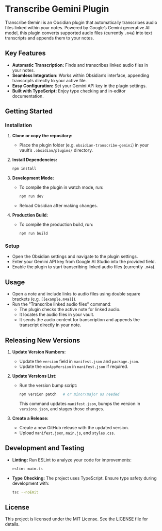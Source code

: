# Transcribe Gemini Plugin

Transcribe Gemini is an Obsidian plugin that automatically transcribes audio files linked within your notes. Powered by Google’s Gemini generative AI model, this plugin converts supported audio files (currently `.m4a`) into text transcripts and appends them to your notes.

## Key Features

- **Automatic Transcription:** Finds and transcribes linked audio files in your notes.
- **Seamless Integration:** Works within Obsidian’s interface, appending transcripts directly to your active file.
- **Easy Configuration:** Set your Gemini API key in the plugin settings.
- **Built with TypeScript:** Enjoy type checking and in-editor documentation.

## Getting Started

### Installation

1. **Clone or copy the repository:**

   - Place the plugin folder (e.g. `obsidian-transcribe-gemini`) in your vault’s `.obsidian/plugins/` directory.

2. **Install Dependencies:**

   ```sh
   npm install
   ```

3. **Development Mode:**

   - To compile the plugin in watch mode, run:
   
     ```sh
     npm run dev
     ```
   
   - Reload Obsidian after making changes.

4. **Production Build:**

   - To compile the production build, run:
   
     ```sh
     npm run build
     ```

### Setup

- Open the Obsidian settings and navigate to the plugin settings.
- Enter your Gemini API key from Google AI Studio into the provided field.
- Enable the plugin to start transcribing linked audio files (currently `.m4a`).

## Usage

- Open a note and include links to audio files using double square brackets (e.g. `[[example.m4a]]`).
- Run the "Transcribe linked audio files" command:
  - The plugin checks the active note for linked audio.
  - It locates the audio files in your vault.
  - It sends the audio content for transcription and appends the transcript directly in your note.

## Releasing New Versions

1. **Update Version Numbers:**
   - Update the `version` field in `manifest.json` and `package.json`.
   - Update the `minAppVersion` in `manifest.json` if required.

2. **Update Versions List:**
   - Run the version bump script:
   
     ```sh
     npm version patch   # or minor/major as needed
     ```
     
     This command updates `manifest.json`, bumps the version in `versions.json`, and stages those changes.

3. **Create a Release:**
   - Create a new GitHub release with the updated version.
   - Upload `manifest.json`, `main.js`, and `styles.css`.

## Development and Testing

- **Linting:** Run ESLint to analyze your code for improvements:
  
  ```sh
  eslint main.ts
  ```

- **Type Checking:** The project uses TypeScript. Ensure type safety during development with:
  
  ```sh
  tsc --noEmit
  ```

## License

This project is licensed under the MIT License. See the [LICENSE](LICENSE) file for details.
